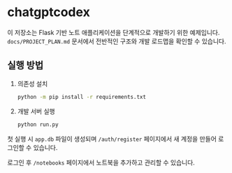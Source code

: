 # chatgptcodex

이 저장소는 Flask 기반 노트 애플리케이션을 단계적으로 개발하기 위한 예제입니다. `docs/PROJECT_PLAN.md` 문서에서 전반적인 구조와 개발 로드맵을 확인할 수 있습니다.

## 실행 방법
1. 의존성 설치
   ```bash
   python -m pip install -r requirements.txt
   ```
2. 개발 서버 실행
   ```bash
   python run.py
   ```

첫 실행 시 `app.db` 파일이 생성되며 `/auth/register` 페이지에서
새 계정을 만들어 로그인할 수 있습니다.

로그인 후 `/notebooks` 페이지에서 노트북을 추가하고 관리할 수 있습니다.
